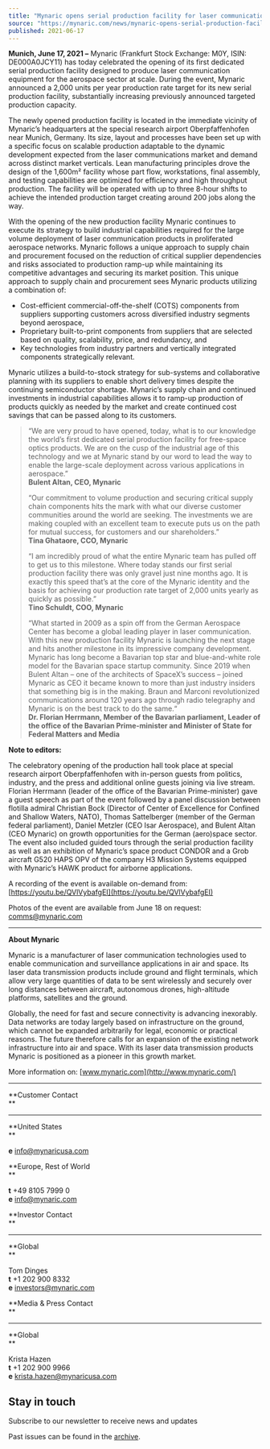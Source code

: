 ```yaml
---
title: "Mynaric opens serial production facility for laser communication products and announces 2,000 units per year production rate target"
source: "https://mynaric.com/news/mynaric-opens-serial-production-facility-for-laser-communication-products-and-announces-2000-units-per-year-production-rate-target/"
published: 2021-06-17
---
```

**Munich, June 17, 2021 –** Mynaric (Frankfurt Stock Exchange: M0Y, ISIN: DE000A0JCY11) has today celebrated the opening of its first dedicated serial production facility designed to produce laser communication equipment for the aerospace sector at scale. During the event, Mynaric announced a 2,000 units per year production rate target for its new serial production facility, substantially increasing previously announced targeted production capacity.

The newly opened production facility is located in the immediate vicinity of Mynaric’s headquarters at the special research airport Oberpfaffenhofen near Munich, Germany. Its size, layout and processes have been set up with a specific focus on scalable production adaptable to the dynamic development expected from the laser communications market and demand across distinct market verticals. Lean manufacturing principles drove the design of the 1,600m² facility whose part flow, workstations, final assembly, and testing capabilities are optimized for efficiency and high throughput production. The facility will be operated with up to three 8-hour shifts to achieve the intended production target creating around 200 jobs along the way.

With the opening of the new production facility Mynaric continues to execute its strategy to build industrial capabilities required for the large volume deployment of laser communication products in proliferated aerospace networks. Mynaric follows a unique approach to supply chain and procurement focused on the reduction of critical supplier dependencies and risks associated to production ramp-up while maintaining its competitive advantages and securing its market position. This unique approach to supply chain and procurement sees Mynaric products utilizing a combination of:

- Cost-efficient commercial-off-the-shelf (COTS) components from suppliers supporting customers across diversified industry segments beyond aerospace,
- Proprietary built-to-print components from suppliers that are selected based on quality, scalability, price, and redundancy, and
- Key technologies from industry partners and vertically integrated components strategically relevant.

Mynaric utilizes a build-to-stock strategy for sub-systems and collaborative planning with its suppliers to enable short delivery times despite the continuing semiconductor shortage. Mynaric’s supply chain and continued investments in industrial capabilities allows it to ramp-up production of products quickly as needed by the market and create continued cost savings that can be passed along to its customers.

> “We are very proud to have opened, today, what is to our knowledge the world’s first dedicated serial production facility for free-space optics products. We are on the cusp of the industrial age of this technology and we at Mynaric stand by our word to lead the way to enable the large-scale deployment across various applications in aerospace.”  
> **Bulent Altan, CEO, Mynaric**
> 
> “Our commitment to volume production and securing critical supply chain components hits the mark with what our diverse customer communities around the world are seeking. The investments we are making coupled with an excellent team to execute puts us on the path for mutual success, for customers and our shareholders.”  
> **Tina Ghataore, CCO, Mynaric**
> 
> “I am incredibly proud of what the entire Mynaric team has pulled off to get us to this milestone. Where today stands our first serial production facility there was only gravel just nine months ago. It is exactly this speed that’s at the core of the Mynaric identity and the basis for achieving our production rate target of 2,000 units yearly as quickly as possible.”  
> **Tino Schuldt, COO, Mynaric**
> 
> “What started in 2009 as a spin off from the German Aerospace Center has become a global leading player in laser communication. With this new production facility Mynaric is launching the next stage and hits another milestone in its impressive company development. Mynaric has long become a Bavarian top star and blue-and-white role model for the Bavarian space startup community. Since 2019 when Bulent Altan – one of the architects of SpaceX’s success – joined Mynaric as CEO it became known to more than just industry insiders that something big is in the making. Braun and Marconi revolutionized communications around 120 years ago through radio telegraphy and Mynaric is on the best track to do the same.“  
> **Dr. Florian Herrmann, Member of the Bavarian parliament, Leader of the office of the Bavarian Prime-minister and Minister of State for Federal Matters and Media**

**Note to editors:**

The celebratory opening of the production hall took place at special research airport Oberpfaffenhofen with in-person guests from politics, industry, and the press and additional online guests joining via live stream. Florian Herrmann (leader of the office of the Bavarian Prime-minister) gave a guest speech as part of the event followed by a panel discussion between flotilla admiral Christian Bock (Director of Center of Excellence for Confined and Shallow Waters, NATO), Thomas Sattelberger (member of the German federal parliament), Daniel Metzler (CEO Isar Aerospace), and Bulent Altan (CEO Mynaric) on growth opportunities for the German (aero)space sector. The event also included guided tours through the serial production facility as well as an exhibition of Mynaric’s space product CONDOR and a Grob aircraft G520 HAPS OPV of the company H3 Mission Systems equipped with Mynaric’s HAWK product for airborne applications.

A recording of the event is available on-demand from: [https://youtu.be/QVlVybafgEI](https://youtu.be/QVlVybafgEI)

Photos of the event are available from June 18 on request: [comms@mynaric.com](https://mynaric.com/news/mynaric-opens-serial-production-facility-for-laser-communication-products-and-announces-2000-units-per-year-production-rate-target/)

---

**About Mynaric**

Mynaric is a manufacturer of laser communication technologies used to enable communication and surveillance applications in air and space. Its laser data transmission products include ground and flight terminals, which allow very large quantities of data to be sent wirelessly and securely over long distances between aircraft, autonomous drones, high-altitude platforms, satellites and the ground.

Globally, the need for fast and secure connectivity is advancing inexorably. Data networks are today largely based on infrastructure on the ground, which cannot be expanded arbitrarily for legal, economic or practical reasons. The future therefore calls for an expansion of the existing network infrastructure into air and space. With its laser data transmission products Mynaric is positioned as a pioneer in this growth market.

More information on: [www.mynaric.com](http://www.mynaric.com/)

---

**Customer Contact  
**

---

**United States  
**

**e** [info@mynaricusa.com](https://mynaric.com/news/mynaric-opens-serial-production-facility-for-laser-communication-products-and-announces-2000-units-per-year-production-rate-target/)

**Europe, Rest of World  
**

**t** +49 8105 7999 0  
**e** [info@mynaric.com](https://mynaric.com/news/mynaric-opens-serial-production-facility-for-laser-communication-products-and-announces-2000-units-per-year-production-rate-target/)

**Investor Contact  
**

---

**Global  
**

Tom Dinges  
**t** +1 202 900 8332  
**e** [investors@mynaric.com](https://mynaric.com/news/mynaric-opens-serial-production-facility-for-laser-communication-products-and-announces-2000-units-per-year-production-rate-target/)

**Media & Press Contact  
**

---

**Global  
**

Krista Hazen  
**t** +1 202 900 9966  
**e** [krista.hazen@mynaricusa.com](https://mynaric.com/news/mynaric-opens-serial-production-facility-for-laser-communication-products-and-announces-2000-units-per-year-production-rate-target/)

## Stay in touch

Subscribe to our newsletter to receive news and updates

Past issues can be found in the [archive](https://us17.campaign-archive.com/home/?u=7b919ac48d490499a79acff9f&id=aaebe0d6df).